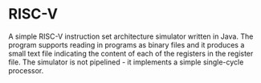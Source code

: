 # RISC-V
A simple RISC-V instruction set architecture simulator written in Java. The program supports reading in programs as binary files and it produces a small text file indicating the content of each of the registers in the register file. The simulator is not pipelined - it implements a simple single-cycle processor.
